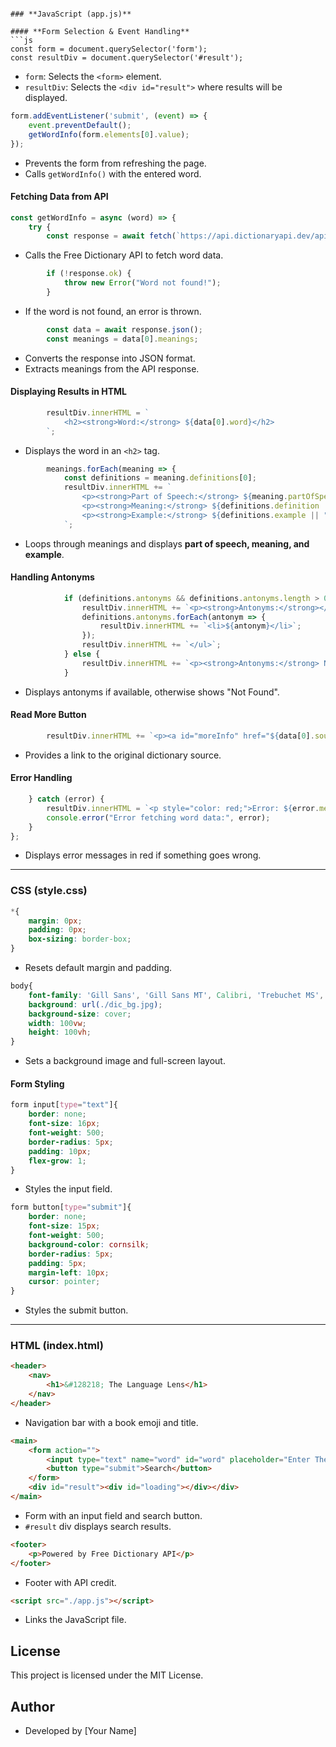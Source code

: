 ```## Code Explanation

### **JavaScript (app.js)**

#### **Form Selection & Event Handling**
```js
const form = document.querySelector('form');
const resultDiv = document.querySelector('#result');
```
- `form`: Selects the `<form>` element.
- `resultDiv`: Selects the `<div id="result">` where results will be displayed.

```js
form.addEventListener('submit', (event) => {
    event.preventDefault();
    getWordInfo(form.elements[0].value);
});
```
- Prevents the form from refreshing the page.
- Calls `getWordInfo()` with the entered word.

#### **Fetching Data from API**
```js
const getWordInfo = async (word) => {
    try {
        const response = await fetch(`https://api.dictionaryapi.dev/api/v2/entries/en/${word}`);
```
- Calls the Free Dictionary API to fetch word data.

```js
        if (!response.ok) {
            throw new Error("Word not found!");
        }
```
- If the word is not found, an error is thrown.

```js
        const data = await response.json();
        const meanings = data[0].meanings;
```
- Converts the response into JSON format.
- Extracts meanings from the API response.

#### **Displaying Results in HTML**
```js
        resultDiv.innerHTML = `
            <h2><strong>Word:</strong> ${data[0].word}</h2>
        `;
```
- Displays the word in an `<h2>` tag.

```js
        meanings.forEach(meaning => {
            const definitions = meaning.definitions[0];
            resultDiv.innerHTML += `
                <p><strong>Part of Speech:</strong> ${meaning.partOfSpeech}</p>
                <p><strong>Meaning:</strong> ${definitions.definition || "Not found"}</p>
                <p><strong>Example:</strong> ${definitions.example || "Not found"}</p>
            `;
```
- Loops through meanings and displays **part of speech, meaning, and example**.

#### **Handling Antonyms**
```js
            if (definitions.antonyms && definitions.antonyms.length > 0) {
                resultDiv.innerHTML += `<p><strong>Antonyms:</strong></p><ul>`;
                definitions.antonyms.forEach(antonym => {
                    resultDiv.innerHTML += `<li>${antonym}</li>`;
                });
                resultDiv.innerHTML += `</ul>`;
            } else {
                resultDiv.innerHTML += `<p><strong>Antonyms:</strong> Not Found</p>`;
            }
```
- Displays antonyms if available, otherwise shows "Not Found".

#### **Read More Button**
```js
        resultDiv.innerHTML += `<p><a id="moreInfo" href="${data[0].sourceUrls[0]}" target="_blank">Read More</a></p>`;
```
- Provides a link to the original dictionary source.

#### **Error Handling**
```js
    } catch (error) {
        resultDiv.innerHTML = `<p style="color: red;">Error: ${error.message}</p>`;
        console.error("Error fetching word data:", error);
    }
};
```
- Displays error messages in red if something goes wrong.

---

### **CSS (style.css)**
```css
*{
    margin: 0px;
    padding: 0px;
    box-sizing: border-box;
}
```
- Resets default margin and padding.

```css
body{
    font-family: 'Gill Sans', 'Gill Sans MT', Calibri, 'Trebuchet MS', sans-serif;
    background: url(./dic_bg.jpg);
    background-size: cover;
    width: 100vw;
    height: 100vh;
}
```
- Sets a background image and full-screen layout.

#### **Form Styling**
```css
form input[type="text"]{
    border: none;
    font-size: 16px;
    font-weight: 500;
    border-radius: 5px;
    padding: 10px;
    flex-grow: 1;
}
```
- Styles the input field.

```css
form button[type="submit"]{
    border: none;
    font-size: 15px;
    font-weight: 500;
    background-color: cornsilk;
    border-radius: 5px;
    padding: 5px;
    margin-left: 10px;
    cursor: pointer;
}
```
- Styles the submit button.

---

### **HTML (index.html)**
```html
<header>
    <nav>
        <h1>&#128218; The Language Lens</h1>
    </nav>
</header>
```
- Navigation bar with a book emoji and title.

```html
<main>
    <form action="">
        <input type="text" name="word" id="word" placeholder="Enter The Word"></input>
        <button type="submit">Search</button>
    </form>
    <div id="result"><div id="loading"></div></div>
</main>
```
- Form with an input field and search button.
- `#result` div displays search results.

```html
<footer>
    <p>Powered by Free Dictionary API</p>
</footer>
```
- Footer with API credit.

```html
<script src="./app.js"></script>
```
- Links the JavaScript file.

## License
This project is licensed under the MIT License.

## Author
- Developed by [Your Name]

